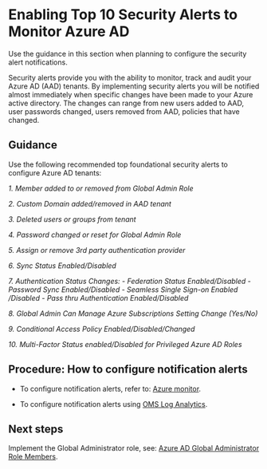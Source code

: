 # Enabling Top 10 Security Alerts to Monitor Azure AD


Use the guidance in this section when planning to configure the security alert notifications.

Security alerts provide you with the ability to monitor, track and audit your Azure AD (AAD) tenants. By implementing security alerts you will be notified almost immediately when specific changes have been made to your Azure active directory. The changes can range from new users added to AAD, user passwords changed, users removed from AAD, policies that have changed.



## Guidance

Use the following recommended top foundational security alerts to configure Azure AD tenants:
 
 
  *1.  Member added to or removed from Global Admin Role*
	
  *2.  Custom Domain added/removed in AAD tenant*
	
  *3.  Deleted users or groups from tenant*
	
  *4.  Password changed or reset for Global Admin Role*
	
  *5.  Assign or remove 3rd party authentication provider*
	
  *6.  Sync Status Enabled/Disabled*
	
  *7.  Authentication Status Changes:*
     	 *- Federation Status Enabled/Disabled*
	 *- Password Sync Enabled/Disabled*
	 *- Seamless Single Sign-on Enabled /Disabled*
	 *- Pass thru Authentication Enabled/Disabled*
		
  *8.  Global Admin Can Manage Azure Subscriptions Setting Change (Yes/No)*
	
  *9.  Conditional Access Policy Enabled/Disabled/Changed*
	
 *10.  Multi-Factor Status enabled/Disabled for Privileged Azure AD Roles*



## Procedure:  How to configure notification alerts

  - To configure notification alerts, refer to: [Azure monitor](https://docs.microsoft.com/en-us/azure/monitoring-and-diagnostics/monitoring-activity-log-alerts).
  
  - To configure notification alerts using [OMS Log Analytics](https://docs.microsoft.com/en-us/azure/log-analytics/log-analytics-alerts-creating).

  
## Next steps

Implement the Global Administrator role, see: [Azure AD Global Administrator Role Members](3.3-Azure-AD-Global-Administrator-Role-Members.md). 

